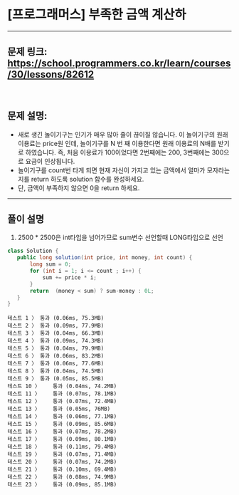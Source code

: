 # [프로그래머스] 부족한 금액 계산하


---

## 문제 링크: https://school.programmers.co.kr/learn/courses/30/lessons/82612

<br/>

## 문제 설명:

- 새로 생긴 놀이기구는 인기가 매우 많아 줄이 끊이질 않습니다. 이 놀이기구의 원래 이용료는 price원 인데, 놀이기구를 N 번 째 이용한다면 원래 이용료의 N배를 받기로 하였습니다. 즉, 처음 이용료가 100이었다면 2번째에는 200, 3번째에는 300으로 요금이 인상됩니다.
- 놀이기구를 count번 타게 되면 현재 자신이 가지고 있는 금액에서 얼마가 모자라는지를 return 하도록 solution 함수를 완성하세요.
- 단, 금액이 부족하지 않으면 0을 return 하세요.


---


## 풀이 설명

1. 2500 * 2500은 int타입을 넘어가므로 sum변수 선언할때 LONG타입으로 선언



```java
class Solution {
   public long solution(int price, int money, int count) {
       long sum = 0;
       for (int i = 1; i <= count ; i++) {
           sum += price * i;
       }
       return  (money < sum) ? sum-money : 0L;
   }
}
```
```text
테스트 1 〉	통과 (0.06ms, 75.3MB)
테스트 2 〉	통과 (0.09ms, 77.9MB)
테스트 3 〉	통과 (0.04ms, 66.3MB)
테스트 4 〉	통과 (0.09ms, 74.3MB)
테스트 5 〉	통과 (0.04ms, 79.9MB)
테스트 6 〉	통과 (0.06ms, 83.2MB)
테스트 7 〉	통과 (0.06ms, 77.6MB)
테스트 8 〉	통과 (0.04ms, 74.5MB)
테스트 9 〉	통과 (0.05ms, 85.5MB)
테스트 10 〉	통과 (0.04ms, 74.2MB)
테스트 11 〉	통과 (0.07ms, 78.1MB)
테스트 12 〉	통과 (0.07ms, 72.4MB)
테스트 13 〉	통과 (0.05ms, 76MB)
테스트 14 〉	통과 (0.06ms, 77.1MB)
테스트 15 〉	통과 (0.09ms, 85.6MB)
테스트 16 〉	통과 (0.07ms, 78.2MB)
테스트 17 〉	통과 (0.09ms, 80.1MB)
테스트 18 〉	통과 (0.11ms, 79.4MB)
테스트 19 〉	통과 (0.07ms, 71.4MB)
테스트 20 〉	통과 (0.07ms, 74.2MB)
테스트 21 〉	통과 (0.10ms, 69.4MB)
테스트 22 〉	통과 (0.08ms, 74.9MB)
테스트 23 〉	통과 (0.09ms, 85.1MB)
```